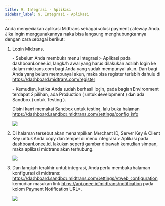 ```yaml
---
title: 9. Integrasi - Aplikasi
sidebar_label: 9. Integrasi - Aplikasi
---
```

Anda menyediakan aplikasi Midtrans sebagai solusi payment gateway Anda. Jika ingin menggunakannya maka bisa langsung menghubungkannya dengan cara sebagai berikut: 

1. L﻿ogin Midtrans.

   \- S﻿ebelum Anda membuka menu Integrasi > Aplikasi pada dashboard.onee.id, langkah awal yang harus dilakukan adalah login ke dalam midtrans.com bagi Anda yang sudah mempunyai akun. Dan bagi Anda yang belum mempunyai akun, maka bisa register terlebih dahulu di <https://dashboard.midtrans.com/register>

   \-﻿ Kemudian, ketika Anda sudah berhasil login, pada bagian Environment terdapat 2 pilihan, ada Production ( untuk development ) dan ada Sandbox ( untuk Testing ). 

   D﻿isini kami memakai Sandbox untuk testing, lalu buka halaman  ﻿<https://dashboard.sandbox.midtrans.com/settings/config_info>

   ![](/img/9.-integrasi-aplikasi-midtrans-sandbox-testing-.png)
2. Di halaman tersebut akan menampilkan Merchant ID, Server Key & Client Key untuk Anda copy dan tempel di menu Integrasi > Aplikasi pada [dashboard.onee.id](dashboard.onee.id), lakukan seperti gambar dibawah kemudian simpan, maka aplikasi midtrans akan terhubung.

   ![](/img/9.1-integrasi-aplikasi.png)
3. D﻿an langkah terakhir untuk integrasi, Anda perlu membuka halaman konfigurasi di midtrans: <https://dashboard.sandbox.midtrans.com/settings/vtweb_configuration> kemudian masukan link <https://api.onee.id/midtrans/notification> pada kolom Payment Notification URL*.

   ![](/img/9.2-integrasi-payment-notif-midtrans.png)
